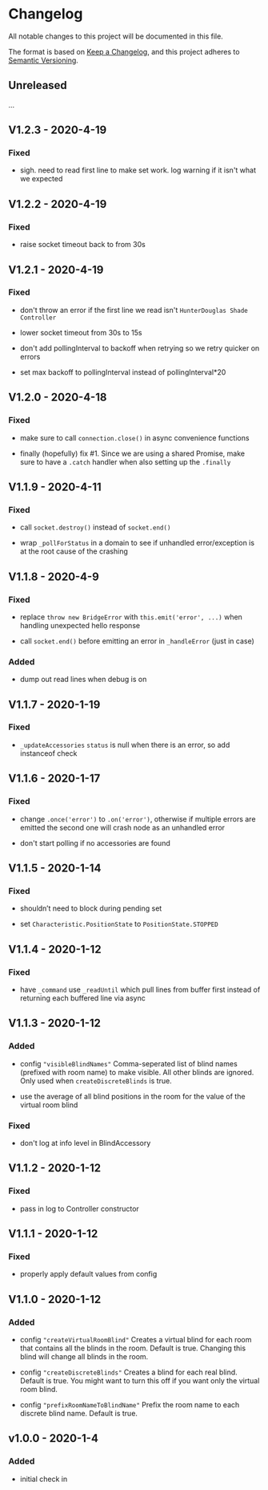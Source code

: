 # Changelog

All notable changes to this project will be documented in this file.

The format is based on [Keep a Changelog](https://keepachangelog.com/en/1.0.0/),
and this project adheres to [Semantic Versioning](https://semver.org/spec/v2.0.0.html).

## Unreleased

...

## V1.2.3 - 2020-4-19

### Fixed

- sigh. need to read first line to make set work. log warning if it isn't what we expected

## V1.2.2 - 2020-4-19

### Fixed

- raise socket timeout back to from 30s

## V1.2.1 - 2020-4-19

### Fixed

- don't throw an error if the first line we read isn't `HunterDouglas Shade Controller`

- lower socket timeout from 30s to 15s

- don't add pollingInterval to backoff when retrying so we retry quicker on errors

- set max backoff to pollingInterval instead of pollingInterval\*20

## V1.2.0 - 2020-4-18

### Fixed

- make sure to call `connection.close()` in async convenience functions

- finally (hopefully) fix #1. Since we are using a shared Promise, make sure to have a `.catch` handler when also setting up the `.finally`

## V1.1.9 - 2020-4-11

### Fixed

- call `socket.destroy()` instead of `socket.end()`

- wrap `_pollForStatus` in a domain to see if unhandled error/exception is at the root cause of the crashing

## V1.1.8 - 2020-4-9

### Fixed

- replace `throw new BridgeError` with `this.emit('error', ...)` when handling unexpected hello response

- call `socket.end()` before emitting an error in `_handleError` (just in case)

### Added

- dump out read lines when debug is on

## V1.1.7 - 2020-1-19

### Fixed

- `_updateAccessories` `status` is null when there is an error, so add instanceof check

## V1.1.6 - 2020-1-17

### Fixed

- change `.once('error')` to `.on('error')`, otherwise if multiple errors are emitted the second one will crash node as an unhandled error

- don't start polling if no accessories are found

## V1.1.5 - 2020-1-14

### Fixed

- shouldn’t need to block during pending set

- set `Characteristic.PositionState` to `PositionState.STOPPED`

## V1.1.4 - 2020-1-12

### Fixed

- have `_command` use `_readUntil` which pull lines from buffer first instead of returning each buffered line via async

## V1.1.3 - 2020-1-12

### Added

- config `"visibleBlindNames"` Comma-seperated list of blind names (prefixed with room name) to make visible. All other blinds are ignored. Only used when `createDiscreteBlinds` is true.

- use the average of all blind positions in the room for the value of the virtual room
  blind

### Fixed

- don't log at info level in BlindAccessory

## V1.1.2 - 2020-1-12

### Fixed

- pass in log to Controller constructor

## V1.1.1 - 2020-1-12

### Fixed

- properly apply default values from config

## V1.1.0 - 2020-1-12

### Added

- config `"createVirtualRoomBlind"` Creates a virtual blind for each room that contains all the blinds in the room. Default is true. Changing this blind will change all blinds in the room.

- config `"createDiscreteBlinds"` Creates a blind for each real blind. Default is true. You might want to turn this off if you want only the virtual room blind.

- config `"prefixRoomNameToBlindName"` Prefix the room name to each discrete blind name. Default is true.

## v1.0.0 - 2020-1-4

### Added

- initial check in
